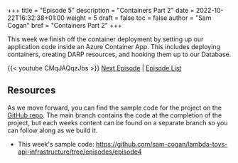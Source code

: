 +++
title = "Episode 5"
description = "Containers Part 2"
date = 2022-10-22T16:32:38+01:00
weight = 5
draft = false
toc = false
author = "Sam Cogan"
bref = "Containers Part 2"
+++

This week we finish off the container deployment by setting up our application code inside an Azure Container App. This includes deploying containers, creating DARP resources, and hooking them up to our Database.

{{< youtube CMqJAQqzJbs >}}
[Next Episode](/docs/episode-6) | [Episode List](/docs)

## Resources

As we move forward, you can find the sample code for the project on the  [GitHub repo](https://github.com/sam-cogan/lambda-toys-api-infrastructure/). The main branch contains the code at the completion of the project, but each weeks content can be found on a separate branch so you can follow along as we build it.

- This week's sample code:  https://github.com/sam-cogan/lambda-toys-api-infrastructure/tree/episodes/episode4
